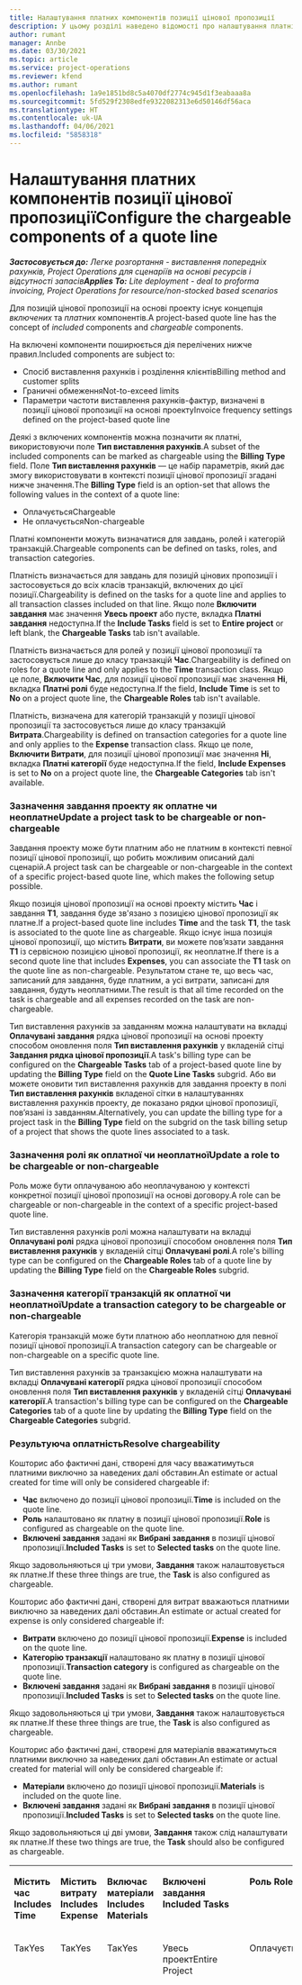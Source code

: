 ```yaml
---
title: Налаштування платних компонентів позиції цінової пропозиції
description: У цьому розділі наведено відомості про налаштування платні та неоплатних компонентів для позиції цінової пропозиції на основі проекту.
author: rumant
manager: Annbe
ms.date: 03/30/2021
ms.topic: article
ms.service: project-operations
ms.reviewer: kfend
ms.author: rumant
ms.openlocfilehash: 1a9e1851bd8c5a4070df2774c945d1f3eabaaa8a
ms.sourcegitcommit: 5fd529f2308edfe9322082313e6d50146df56aca
ms.translationtype: HT
ms.contentlocale: uk-UA
ms.lasthandoff: 04/06/2021
ms.locfileid: "5858318"
---
```

# <a name="configure-the-chargeable-components-of-a-quote-line"></a><span data-ttu-id="aad52-103">Налаштування платних компонентів позиції цінової пропозиції</span><span class="sxs-lookup"><span data-stu-id="aad52-103">Configure the chargeable components of a quote line</span></span> 

<span data-ttu-id="aad52-104">_**Застосовується до:** Легке розгортання - виставлення попередніх рахунків, Project Operations для сценаріїв на основі ресурсів і відсутності запасів_</span><span class="sxs-lookup"><span data-stu-id="aad52-104">_**Applies To:** Lite deployment - deal to proforma invoicing, Project Operations for resource/non-stocked based scenarios_</span></span>

<span data-ttu-id="aad52-105">Для позицій цінової пропозиції на основі проекту існує концепція *включених* та *платних* компонентів.</span><span class="sxs-lookup"><span data-stu-id="aad52-105">A project-based quote line has the concept of *included* components and *chargeable* components.</span></span>

<span data-ttu-id="aad52-106">На включені компоненти поширюється дія перелічених нижче правил.</span><span class="sxs-lookup"><span data-stu-id="aad52-106">Included components are subject to:</span></span>

  - <span data-ttu-id="aad52-107">Спосіб виставлення рахунків і розділення клієнтів</span><span class="sxs-lookup"><span data-stu-id="aad52-107">Billing method and customer splits</span></span>
  - <span data-ttu-id="aad52-108">Граничні обмеження</span><span class="sxs-lookup"><span data-stu-id="aad52-108">Not-to-exceed limits</span></span> 
  - <span data-ttu-id="aad52-109">Параметри частоти виставлення рахунків-фактур, визначені в позиції цінової пропозиції на основі проекту</span><span class="sxs-lookup"><span data-stu-id="aad52-109">Invoice frequency settings defined on the project-based quote line</span></span>

<span data-ttu-id="aad52-110">Деякі з включених компонентів можна позначити як платні, використовуючи поле **Тип виставлення рахунків**.</span><span class="sxs-lookup"><span data-stu-id="aad52-110">A subset of the included components can be marked as chargeable using the **Billing Type** field.</span></span> <span data-ttu-id="aad52-111">Поле **Тип виставлення рахунків** — це набір параметрів, який дає змогу використовувати в контексті позиції цінової пропозиції згадані нижче значення.</span><span class="sxs-lookup"><span data-stu-id="aad52-111">The **Billing Type** field is an option-set that allows the following values in the context of a quote line:</span></span>

  - <span data-ttu-id="aad52-112">Оплачується</span><span class="sxs-lookup"><span data-stu-id="aad52-112">Chargeable</span></span>
  - <span data-ttu-id="aad52-113">Не оплачується</span><span class="sxs-lookup"><span data-stu-id="aad52-113">Non-chargeable</span></span>

<span data-ttu-id="aad52-114">Платні компоненти можуть визначатися для завдань, ролей і категорій транзакцій.</span><span class="sxs-lookup"><span data-stu-id="aad52-114">Chargeable components can be defined on tasks, roles, and transaction categories.</span></span>

<span data-ttu-id="aad52-115">Платність визначається для завдань для позицій цінових пропозиції і застосовується до всіх класів транзакцій, включених до цієї позиції.</span><span class="sxs-lookup"><span data-stu-id="aad52-115">Chargeability is defined on the tasks for a quote line and applies to all transaction classes included on that line.</span></span> <span data-ttu-id="aad52-116">Якщо поле **Включити завдання** має значення **Увесь проект** або пусте, вкладка **Платні завдання** недоступна.</span><span class="sxs-lookup"><span data-stu-id="aad52-116">If the **Include Tasks** field is set to **Entire project** or left blank, the **Chargeable Tasks** tab isn't available.</span></span>

<span data-ttu-id="aad52-117">Платність визначається для ролей у позиції цінової пропозиції та застосовується лише до класу транзакцій **Час**.</span><span class="sxs-lookup"><span data-stu-id="aad52-117">Chargeability is defined on roles for a quote line and only applies to the **Time** transaction class.</span></span> <span data-ttu-id="aad52-118">Якщо це поле, **Включити Час**, для позиції цінової пропозиції має значення **Ні**, вкладка **Платні ролі** буде недоступна.</span><span class="sxs-lookup"><span data-stu-id="aad52-118">If the field, **Include Time** is set to **No** on a project quote line, the **Chargeable Roles** tab isn't available.</span></span>

<span data-ttu-id="aad52-119">Платність, визначена для категорій транзакцій у позиції цінової пропозиції та застосовується лише до класу транзакцій **Витрата**.</span><span class="sxs-lookup"><span data-stu-id="aad52-119">Chargeability is defined on transaction categories for a  quote line and only applies to the **Expense** transaction class.</span></span> <span data-ttu-id="aad52-120">Якщо це поле, **Включити Витрати**, для позиції цінової пропозиції має значення **Ні**, вкладка **Платні категорії** буде недоступна.</span><span class="sxs-lookup"><span data-stu-id="aad52-120">If the field, **Include Expenses** is set to **No** on a project quote line, the **Chargeable Categories** tab isn't available.</span></span>

### <a name="update-a-project-task-to-be-chargeable-or-non-chargeable"></a><span data-ttu-id="aad52-121">Зазначення завдання проекту як оплатне чи неоплатне</span><span class="sxs-lookup"><span data-stu-id="aad52-121">Update a project task to be chargeable or non-chargeable</span></span>

<span data-ttu-id="aad52-122">Завдання проекту може бути платним або не платним в контексті певної позиції цінової пропозиції, що робить можливим описаний далі сценарій.</span><span class="sxs-lookup"><span data-stu-id="aad52-122">A project task can be chargeable or non-chargeable in the context of a specific project-based quote line, which makes the following setup possible.</span></span>

<span data-ttu-id="aad52-123">Якщо позиція цінової пропозиції на основі проекту містить **Час** і завдання **T1**, завдання буде зв'язано з позицією цінової пропозиції як платне.</span><span class="sxs-lookup"><span data-stu-id="aad52-123">If a project-based quote line includes **Time** and the task **T1**, the task is associated to the quote line as chargeable.</span></span> <span data-ttu-id="aad52-124">Якщо існує інша позиція цінової пропозиції, що містить **Витрати**, ви можете пов’язати завдання **T1** із сервісною позицією цінової пропозиції, як неоплатне.</span><span class="sxs-lookup"><span data-stu-id="aad52-124">If there is a second quote line that includes **Expenses**, you can associate the **T1** task on the quote line as non-chargeable.</span></span> <span data-ttu-id="aad52-125">Результатом стане те, що весь час, записаний для завдання, буде платним, а усі витрати, записані для завдання, будуть неоплатними.</span><span class="sxs-lookup"><span data-stu-id="aad52-125">The result is that all time recorded on the task is chargeable and all expenses recorded on the task are non-chargeable.</span></span>

<span data-ttu-id="aad52-126">Тип виставлення рахунків за завданням можна налаштувати на вкладці **Оплачувані завдання** рядка цінової пропозиції на основі проекту способом оновлення поля **Тип виставлення рахунків** у вкладеній сітці **Завдання рядка цінової пропозиції**.</span><span class="sxs-lookup"><span data-stu-id="aad52-126">A task's billing type can be configured on the **Chargeable Tasks** tab of a project-based quote line by updating the **Billing Type** field on the **Quote Line Tasks** subgrid.</span></span> <span data-ttu-id="aad52-127">Або ви можете оновити тип виставлення рахунків для завдання проекту в полі **Тип виставлення рахунків** вкладеної сітки в налаштуваннях виставлення рахунків проекту, де показано рядки цінової пропозиції, пов’язані із завданням.</span><span class="sxs-lookup"><span data-stu-id="aad52-127">Alternatively, you can update the billing type for a project task in the **Billing Type** field on the subgrid on the task billing setup of a project that shows the quote lines associated to a task.</span></span>

### <a name="update-a-role-to-be-chargeable-or-non-chargeable"></a><span data-ttu-id="aad52-128">Зазначення ролі як оплатної чи неоплатної</span><span class="sxs-lookup"><span data-stu-id="aad52-128">Update a role to be chargeable or non-chargeable</span></span>

<span data-ttu-id="aad52-129">Роль може бути оплачуваною або неоплачуваною у контексті конкретної позиції цінової пропозиції на основі договору.</span><span class="sxs-lookup"><span data-stu-id="aad52-129">A role can be chargeable or non-chargeable in the context of a specific project-based quote line.</span></span>

<span data-ttu-id="aad52-130">Тип виставлення рахунків ролі можна налаштувати на вкладці **Оплачувані ролі** рядка цінової пропозиції способом оновлення поля **Тип виставлення рахунків** у вкладеній сітці **Оплачувані ролі**.</span><span class="sxs-lookup"><span data-stu-id="aad52-130">A role's billing type can be configured on the **Chargeable Roles** tab of a quote line by updating the **Billing Type** field on the **Chargeable Roles** subgrid.</span></span>

### <a name="update-a-transaction-category-to-be-chargeable-or-non-chargeable"></a><span data-ttu-id="aad52-131">Зазначення категорії транзакцій як оплатної чи неоплатної</span><span class="sxs-lookup"><span data-stu-id="aad52-131">Update a transaction category to be chargeable or non-chargeable</span></span>

<span data-ttu-id="aad52-132">Категорія транзакцій може бути платною або неоплатною для певної позиції цінової пропозиції.</span><span class="sxs-lookup"><span data-stu-id="aad52-132">A transaction category can be chargeable or non-chargeable on a specific quote line.</span></span>

<span data-ttu-id="aad52-133">Тип виставлення рахунків за транзакцією можна налаштувати на вкладці **Оплачувані категорії** рядка цінової пропозиції способом оновлення поля **Тип виставлення рахунків** у вкладеній сітці **Оплачувані категорії**.</span><span class="sxs-lookup"><span data-stu-id="aad52-133">A transaction's billing type can be configured on the **Chargeable Categories** tab of a quote line by updating the **Billing Type** field on the **Chargeable Categories** subgrid.</span></span>

### <a name="resolve-chargeability"></a><span data-ttu-id="aad52-134">Результуюча оплатність</span><span class="sxs-lookup"><span data-stu-id="aad52-134">Resolve chargeability</span></span>
<span data-ttu-id="aad52-135">Кошторис або фактичні дані, створені для часу вважатимуться платними виключно за наведених далі обставин.</span><span class="sxs-lookup"><span data-stu-id="aad52-135">An estimate or actual created for time will only be considered chargeable if:</span></span>

   - <span data-ttu-id="aad52-136">**Час** включено до позиції цінової пропозиції.</span><span class="sxs-lookup"><span data-stu-id="aad52-136">**Time** is included on the quote line.</span></span>
   - <span data-ttu-id="aad52-137">**Роль** налаштовано як платну в позиції цінової пропозиції.</span><span class="sxs-lookup"><span data-stu-id="aad52-137">**Role** is configured as chargeable on the quote line.</span></span>
   - <span data-ttu-id="aad52-138">**Включені завдання** задані як **Вибрані завдання** в позиції цінової пропозиції.</span><span class="sxs-lookup"><span data-stu-id="aad52-138">**Included Tasks** is set to **Selected tasks** on the quote line.</span></span> 

<span data-ttu-id="aad52-139">Якщо задовольняються ці три умови, **Завдання** також налаштовується як платне.</span><span class="sxs-lookup"><span data-stu-id="aad52-139">If these three things are true, the **Task** is also configured as chargeable.</span></span> 

<span data-ttu-id="aad52-140">Кошторис або фактичні дані, створені для витрат вважаються платними виключно за наведених далі обставин.</span><span class="sxs-lookup"><span data-stu-id="aad52-140">An estimate or actual created for expense is only considered chargeable if:</span></span> 

   - <span data-ttu-id="aad52-141">**Витрати** включено до позиції цінової пропозиції.</span><span class="sxs-lookup"><span data-stu-id="aad52-141">**Expense** is included on the quote line.</span></span>
   - <span data-ttu-id="aad52-142">**Категорію транзакції** налаштовано як платну в позиції цінової пропозиції.</span><span class="sxs-lookup"><span data-stu-id="aad52-142">**Transaction category** is configured as chargeable on the quote line.</span></span>
   - <span data-ttu-id="aad52-143">**Включені завдання** задані як **Вибрані завдання** в позиції цінової пропозиції.</span><span class="sxs-lookup"><span data-stu-id="aad52-143">**Included Tasks** is set to **Selected tasks** on the quote line.</span></span>

<span data-ttu-id="aad52-144">Якщо задовольняються ці три умови, **Завдання** також налаштовується як платне.</span><span class="sxs-lookup"><span data-stu-id="aad52-144">If these three things are true, the **Task** is also configured as chargeable.</span></span> 

<span data-ttu-id="aad52-145">Кошторис або фактичні дані, створені для матеріалів вважатимуться платними виключно за наведених далі обставин.</span><span class="sxs-lookup"><span data-stu-id="aad52-145">An estimate or actual created for material will only be considered chargeable if:</span></span>

   - <span data-ttu-id="aad52-146">**Матеріали** включено до позиції цінової пропозиції.</span><span class="sxs-lookup"><span data-stu-id="aad52-146">**Materials** is included on the quote line.</span></span>
   - <span data-ttu-id="aad52-147">**Включені завдання** задані як **Вибрані завдання** в позиції цінової пропозиції.</span><span class="sxs-lookup"><span data-stu-id="aad52-147">**Included Tasks** is set to **Selected tasks** on the quote line.</span></span>

<span data-ttu-id="aad52-148">Якщо задовольняються ці дві умови, **Завдання** також слід налаштувати як платне.</span><span class="sxs-lookup"><span data-stu-id="aad52-148">If these two things are true, the **Task** should also be configured as chargeable.</span></span> 


<table border="0" cellspacing="0" cellpadding="0">
    <tbody>
        <tr>
            <td width="70" valign="top">
                <p><span data-ttu-id="aad52-149">
                    <strong>Містить час</strong>
                </span><span class="sxs-lookup"><span data-stu-id="aad52-149">
                    <strong>Includes Time</strong>
                </span></span></p>
            </td>
            <td width="78" valign="top">
                <p><span data-ttu-id="aad52-150">
                    <strong>Містить витрату</strong>
                    <strong></strong>
                </span><span class="sxs-lookup"><span data-stu-id="aad52-150">
                    <strong>Includes Expense</strong>
                    <strong></strong>
                </span></span></p>
            </td>
            <td width="63" valign="top">
                <p><span data-ttu-id="aad52-151">
                    <strong>Включає матеріали</strong>
                    <strong></strong>
                </span><span class="sxs-lookup"><span data-stu-id="aad52-151">
                    <strong>Includes Materials</strong>
                    <strong></strong>
                </span></span></p>
            </td>
            <td width="75" valign="top">
                <p><span data-ttu-id="aad52-152">
                    <strong>Включені завдання</strong>
                    <strong></strong>
                </span><span class="sxs-lookup"><span data-stu-id="aad52-152">
                    <strong>Included Tasks</strong>
                    <strong></strong>
                </span></span></p>
            </td>
            <td width="65" valign="top">
                <p><span data-ttu-id="aad52-153">
                    <strong>Роль</strong>
                    <strong></strong>
                </span><span class="sxs-lookup"><span data-stu-id="aad52-153">
                    <strong>Role</strong>
                    <strong></strong>
                </span></span></p>
            </td>
            <td width="70" valign="top">
                <p><span data-ttu-id="aad52-154">
                    <strong>Категорія</strong>
                    <strong></strong>
                </span><span class="sxs-lookup"><span data-stu-id="aad52-154">
                    <strong>Category</strong>
                    <strong></strong>
                </span></span></p>
            </td>
            <td width="65" valign="top">
                <p><span data-ttu-id="aad52-155">
                    <strong>Завдання</strong>
                    <strong></strong>
                </span><span class="sxs-lookup"><span data-stu-id="aad52-155">
                    <strong>Task</strong>
                    <strong></strong>
                </span></span></p>
            </td>
            <td width="350" valign="top">
                <p><span data-ttu-id="aad52-156">
                    <strong>Вплив платності</strong>
                </span><span class="sxs-lookup"><span data-stu-id="aad52-156">
                    <strong>Chargeability impact</strong>
                </span></span></p>
            </td>
        </tr>
        <tr>
            <td width="70" valign="top">
                <p>
<span data-ttu-id="aad52-157">Так</span><span class="sxs-lookup"><span data-stu-id="aad52-157">Yes</span></span> </p>
            </td>
            <td width="78" valign="top">
                <p>
<span data-ttu-id="aad52-158">Так</span><span class="sxs-lookup"><span data-stu-id="aad52-158">Yes</span></span> </p>
            </td>
            <td width="63" valign="top">
                <p>
<span data-ttu-id="aad52-159">Так</span><span class="sxs-lookup"><span data-stu-id="aad52-159">Yes</span></span> </p>
            </td>
            <td width="75" valign="top">
                <p>
<span data-ttu-id="aad52-160">Увесь проект</span><span class="sxs-lookup"><span data-stu-id="aad52-160">Entire Project</span></span> </p>
            </td>
            <td width="65" valign="top">
                <p>
<span data-ttu-id="aad52-161">Оплачується</span><span class="sxs-lookup"><span data-stu-id="aad52-161">Chargeable</span></span> </p>
            </td>
            <td width="70" valign="top">
                <p>
<span data-ttu-id="aad52-162">Оплачується</span><span class="sxs-lookup"><span data-stu-id="aad52-162">Chargeable</span></span> </p>
            </td>
            <td width="65" valign="top">
                <p>
<span data-ttu-id="aad52-163">Не можна задати</span><span class="sxs-lookup"><span data-stu-id="aad52-163">Cannot be set</span></span> </p>
            </td>
            <td width="350" valign="top">
                <p>
<span data-ttu-id="aad52-164">Виставлення рахунків за фактичними даними часу: оплачується</span><span class="sxs-lookup"><span data-stu-id="aad52-164">Billing on a time actual: Chargeable</span></span> </p>
                <p>
<span data-ttu-id="aad52-165">Тип виставлення рахунків за фактичними даними витрати: оплачується</span><span class="sxs-lookup"><span data-stu-id="aad52-165">Billing type on expense actual: Chargeable</span></span> </p>
                <p>
<span data-ttu-id="aad52-166">Тип виставлення рахунків за фактичними даними матеріалів: Оплачується</span><span class="sxs-lookup"><span data-stu-id="aad52-166">Billing type on material actual: Chargeable</span></span> </p>
            </td>
        </tr>
        <tr>
            <td width="70" valign="top">
                <p>
<span data-ttu-id="aad52-167">Так</span><span class="sxs-lookup"><span data-stu-id="aad52-167">Yes</span></span> </p>
            </td>
            <td width="78" valign="top">
                <p>
<span data-ttu-id="aad52-168">Так</span><span class="sxs-lookup"><span data-stu-id="aad52-168">Yes</span></span> </p>
            </td>
            <td width="63" valign="top">
                <p>
<span data-ttu-id="aad52-169">Так</span><span class="sxs-lookup"><span data-stu-id="aad52-169">Yes</span></span> </p>
            </td>
            <td width="75" valign="top">
                <p>
<span data-ttu-id="aad52-170">Лише вибрані завдання</span><span class="sxs-lookup"><span data-stu-id="aad52-170">Selected tasks only</span></span> </p>
            </td>
            <td width="65" valign="top">
                <p>
<span data-ttu-id="aad52-171">Оплачується</span><span class="sxs-lookup"><span data-stu-id="aad52-171">Chargeable</span></span> </p>
            </td>
            <td width="70" valign="top">
                <p>
<span data-ttu-id="aad52-172">Оплачується</span><span class="sxs-lookup"><span data-stu-id="aad52-172">Chargeable</span></span> </p>
            </td>
            <td width="65" valign="top">
                <p>
<span data-ttu-id="aad52-173">Оплачується</span><span class="sxs-lookup"><span data-stu-id="aad52-173">Chargeable</span></span> </p>
            </td>
            <td width="350" valign="top">
                <p>
<span data-ttu-id="aad52-174">Виставлення рахунків за фактичними даними часу: оплачується</span><span class="sxs-lookup"><span data-stu-id="aad52-174">Billing on a time actual: Chargeable</span></span> </p>
                <p>
<span data-ttu-id="aad52-175">Тип виставлення рахунків за фактичними даними витрати: оплачується</span><span class="sxs-lookup"><span data-stu-id="aad52-175">Billing type on expense actual: Chargeable</span></span> </p>
                <p>
<span data-ttu-id="aad52-176">Тип виставлення рахунків за фактичними даними матеріалів: Оплачується</span><span class="sxs-lookup"><span data-stu-id="aad52-176">Billing type on material actual: Chargeable</span></span> </p>
            </td>
        </tr>
        <tr>
            <td width="70" valign="top">
                <p>
<span data-ttu-id="aad52-177">Так</span><span class="sxs-lookup"><span data-stu-id="aad52-177">Yes</span></span> </p>
            </td>
            <td width="78" valign="top">
                <p>
<span data-ttu-id="aad52-178">Так</span><span class="sxs-lookup"><span data-stu-id="aad52-178">Yes</span></span> </p>
            </td>
            <td width="63" valign="top">
                <p>
<span data-ttu-id="aad52-179">Так</span><span class="sxs-lookup"><span data-stu-id="aad52-179">Yes</span></span> </p>
            </td>
            <td width="75" valign="top">
                <p>
<span data-ttu-id="aad52-180">Лише вибрані завдання</span><span class="sxs-lookup"><span data-stu-id="aad52-180">Selected tasks only</span></span> </p>
            </td>
            <td width="65" valign="top">
                <p><span data-ttu-id="aad52-181">
                    <strong>Не оплачується</strong>
                </span><span class="sxs-lookup"><span data-stu-id="aad52-181">
                    <strong>Non - Chargeable</strong>
                </span></span></p>
            </td>
            <td width="70" valign="top">
                <p>
<span data-ttu-id="aad52-182">Оплачується</span><span class="sxs-lookup"><span data-stu-id="aad52-182">Chargeable</span></span> </p>
            </td>
            <td width="65" valign="top">
                <p>
<span data-ttu-id="aad52-183">Оплачується</span><span class="sxs-lookup"><span data-stu-id="aad52-183">Chargeable</span></span> </p>
            </td>
            <td width="350" valign="top">
                <p>
<span data-ttu-id="aad52-184">Виставлення рахунків за фактичними даними часу: <strong>Не оплачується</strong>
                </span><span class="sxs-lookup"><span data-stu-id="aad52-184">Billing on a time actual: <strong>Non-Chargeable</strong>
                </span></span></p>
                <p>
<span data-ttu-id="aad52-185">Тип виставлення рахунків за фактичними даними витрати: оплачується</span><span class="sxs-lookup"><span data-stu-id="aad52-185">Billing type on expense actual: Chargeable</span></span> </p>
                <p>
<span data-ttu-id="aad52-186">Тип виставлення рахунків за фактичними даними матеріалів: Оплачується</span><span class="sxs-lookup"><span data-stu-id="aad52-186">Billing type on material actual: Chargeable</span></span> </p>
            </td>
        </tr>
        <tr>
            <td width="70" valign="top">
                <p>
<span data-ttu-id="aad52-187">Так</span><span class="sxs-lookup"><span data-stu-id="aad52-187">Yes</span></span> </p>
            </td>
            <td width="78" valign="top">
                <p>
<span data-ttu-id="aad52-188">Так</span><span class="sxs-lookup"><span data-stu-id="aad52-188">Yes</span></span> </p>
            </td>
            <td width="63" valign="top">
                <p>
<span data-ttu-id="aad52-189">Так</span><span class="sxs-lookup"><span data-stu-id="aad52-189">Yes</span></span> </p>
            </td>
            <td width="75" valign="top">
                <p>
<span data-ttu-id="aad52-190">Лише вибрані завдання</span><span class="sxs-lookup"><span data-stu-id="aad52-190">Selected tasks only</span></span> </p>
            </td>
            <td width="65" valign="top">
                <p>
<span data-ttu-id="aad52-191">Оплачується</span><span class="sxs-lookup"><span data-stu-id="aad52-191">Chargeable</span></span> </p>
            </td>
            <td width="70" valign="top">
                <p>
<span data-ttu-id="aad52-192">Оплачується</span><span class="sxs-lookup"><span data-stu-id="aad52-192">Chargeable</span></span> </p>
            </td>
            <td width="65" valign="top">
                <p><span data-ttu-id="aad52-193">
                    <strong>Не оплачується</strong>
                </span><span class="sxs-lookup"><span data-stu-id="aad52-193">
                    <strong>Non-Chargeable</strong>
                </span></span></p>
            </td>
            <td width="350" valign="top">
                <p>
<span data-ttu-id="aad52-194">Виставлення рахунків за фактичними даними часу: <strong>Не оплачується</strong>
                </span><span class="sxs-lookup"><span data-stu-id="aad52-194">Billing on a time actual: <strong>Non-Chargeable</strong>
                </span></span></p>
                <p>
<span data-ttu-id="aad52-195">Тип виставлення рахунків за фактичними даними витрат: <strong>Не оплачується</strong>
                </span><span class="sxs-lookup"><span data-stu-id="aad52-195">Billing type on expense actual: <strong>Non-Chargeable</strong>
                </span></span></p>
                <p>
<span data-ttu-id="aad52-196">Тип виставлення рахунків за фактичними даними матеріалів: <strong>Не оплачується</strong>
                </span><span class="sxs-lookup"><span data-stu-id="aad52-196">Billing type on material actual: <strong>Non-Chargeable</strong>
                </span></span></p>
            </td>
        </tr>
        <tr>
            <td width="70" valign="top">
                <p>
<span data-ttu-id="aad52-197">Так</span><span class="sxs-lookup"><span data-stu-id="aad52-197">Yes</span></span> </p>
            </td>
            <td width="78" valign="top">
                <p>
<span data-ttu-id="aad52-198">Так</span><span class="sxs-lookup"><span data-stu-id="aad52-198">Yes</span></span> </p>
            </td>
            <td width="63" valign="top">
                <p>
<span data-ttu-id="aad52-199">Так</span><span class="sxs-lookup"><span data-stu-id="aad52-199">Yes</span></span> </p>
            </td>
            <td width="75" valign="top">
                <p>
<span data-ttu-id="aad52-200">Лише вибрані завдання</span><span class="sxs-lookup"><span data-stu-id="aad52-200">Selected tasks only</span></span> </p>
            </td>
            <td width="65" valign="top">
                <p><span data-ttu-id="aad52-201">
                    <strong>Не оплачується</strong>
                </span><span class="sxs-lookup"><span data-stu-id="aad52-201">
                    <strong>Non-Chargeable</strong>
                </span></span></p>
            </td>
            <td width="70" valign="top">
                <p>
<span data-ttu-id="aad52-202">Оплачується</span><span class="sxs-lookup"><span data-stu-id="aad52-202">Chargeable</span></span> </p>
            </td>
            <td width="65" valign="top">
                <p><span data-ttu-id="aad52-203">
                    <strong>Не оплачується</strong>
                </span><span class="sxs-lookup"><span data-stu-id="aad52-203">
                    <strong>Non- Chargeable</strong>
                </span></span></p>
            </td>
            <td width="350" valign="top">
                <p>
<span data-ttu-id="aad52-204">Виставлення рахунків за фактичними даними часу: <strong>Не оплачується</strong>
                </span><span class="sxs-lookup"><span data-stu-id="aad52-204">Billing on a time actual: <strong>Non-Chargeable</strong>
                </span></span></p>
                <p>
<span data-ttu-id="aad52-205">Тип виставлення рахунків за фактичними даними витрат: <strong>Не оплачується</strong>
                </span><span class="sxs-lookup"><span data-stu-id="aad52-205">Billing type on expense actual: <strong>Non-Chargeable</strong>
                </span></span></p>
                <p>
<span data-ttu-id="aad52-206">Тип виставлення рахунків за фактичними даними матеріалів: <strong>Не оплачується</strong>
                </span><span class="sxs-lookup"><span data-stu-id="aad52-206">Billing type on material actual: <strong> Non-Chargeable</strong>
                </span></span></p>
            </td>
        </tr>
        <tr>
            <td width="70" valign="top">
                <p>
<span data-ttu-id="aad52-207">Так</span><span class="sxs-lookup"><span data-stu-id="aad52-207">Yes</span></span> </p>
            </td>
            <td width="78" valign="top">
                <p>
<span data-ttu-id="aad52-208">Так</span><span class="sxs-lookup"><span data-stu-id="aad52-208">Yes</span></span> </p>
            </td>
            <td width="63" valign="top">
                <p>
<span data-ttu-id="aad52-209">Так</span><span class="sxs-lookup"><span data-stu-id="aad52-209">Yes</span></span> </p>
            </td>
            <td width="75" valign="top">
                <p>
<span data-ttu-id="aad52-210">Лише вибрані завдання</span><span class="sxs-lookup"><span data-stu-id="aad52-210">Selected tasks only</span></span> </p>
            </td>
            <td width="65" valign="top">
                <p><span data-ttu-id="aad52-211">
                    <strong>Не оплачується</strong>
                </span><span class="sxs-lookup"><span data-stu-id="aad52-211">
                    <strong>Non-Chargeable</strong>
                </span></span></p>
            </td>
            <td width="70" valign="top">
                <p><span data-ttu-id="aad52-212">
                    <strong>Не оплачується</strong>
                </span><span class="sxs-lookup"><span data-stu-id="aad52-212">
                    <strong>Non-Chargeable</strong>
                </span></span></p>
            </td>
            <td width="65" valign="top">
                <p>
<span data-ttu-id="aad52-213">Оплачується</span><span class="sxs-lookup"><span data-stu-id="aad52-213">Chargeable</span></span> </p>
            </td>
            <td width="350" valign="top">
                <p>
<span data-ttu-id="aad52-214">Виставлення рахунків за фактичними даними часу: <strong>Не оплачується</strong>
                </span><span class="sxs-lookup"><span data-stu-id="aad52-214">Billing on a time actual: <strong>Non-Chargeable</strong>
                </span></span></p>
                <p>
<span data-ttu-id="aad52-215">Тип виставлення рахунків за фактичними даними витрат: <strong>Не оплачується</strong>
                </span><span class="sxs-lookup"><span data-stu-id="aad52-215">Billing type on expense actual: <strong> Non-Chargeable</strong>
                </span></span></p>
                <p>
<span data-ttu-id="aad52-216">Тип виставлення рахунків за фактичними даними матеріалів: Оплачується</span><span class="sxs-lookup"><span data-stu-id="aad52-216">Billing type on material actual: Chargeable</span></span> </p>
            </td>
        </tr>
        <tr>
            <td width="70" valign="top">
                <p><span data-ttu-id="aad52-217">
                    <strong>No</strong>
                </span><span class="sxs-lookup"><span data-stu-id="aad52-217">
                    <strong>No</strong>
                </span></span></p>
            </td>
            <td width="78" valign="top">
                <p>
<span data-ttu-id="aad52-218">Так</span><span class="sxs-lookup"><span data-stu-id="aad52-218">Yes</span></span> </p>
            </td>
            <td width="63" valign="top">
                <p>
<span data-ttu-id="aad52-219">Так</span><span class="sxs-lookup"><span data-stu-id="aad52-219">Yes</span></span> </p>
            </td>
            <td width="75" valign="top">
                <p>
<span data-ttu-id="aad52-220">Увесь проект</span><span class="sxs-lookup"><span data-stu-id="aad52-220">Entire Project</span></span> </p>
            </td>
            <td width="65" valign="top">
                <p>
<span data-ttu-id="aad52-221">Не можна задати</span><span class="sxs-lookup"><span data-stu-id="aad52-221">Cannot be set</span></span> </p>
            </td>
            <td width="70" valign="top">
                <p><span data-ttu-id="aad52-222">
                    <strong>Оплачується</strong>
                </span><span class="sxs-lookup"><span data-stu-id="aad52-222">
                    <strong>Chargeable</strong>
                </span></span></p>
            </td>
            <td width="65" valign="top">
                <p>
<span data-ttu-id="aad52-223">Не можна задати</span><span class="sxs-lookup"><span data-stu-id="aad52-223">Cannot be set</span></span> </p>
            </td>
            <td width="350" valign="top">
                <p>
<span data-ttu-id="aad52-224">Виставлення рахунків за фактичними даними часу: <strong>Недоступно</strong>
                </span><span class="sxs-lookup"><span data-stu-id="aad52-224">Billing on a time actual: <strong>Not available</strong>
                </span></span></p>
                <p>
<span data-ttu-id="aad52-225">Тип виставлення рахунків за фактичними даними витрати: оплачується</span><span class="sxs-lookup"><span data-stu-id="aad52-225">Billing type on expense actual: Chargeable</span></span> </p>
                <p>
<span data-ttu-id="aad52-226">Тип виставлення рахунків за фактичними даними матеріалів: Оплачується</span><span class="sxs-lookup"><span data-stu-id="aad52-226">Billing type on material actual: Chargeable</span></span> </p>
            </td>
        </tr>
        <tr>
            <td width="70" valign="top">
                <p><span data-ttu-id="aad52-227">
                    <strong>No</strong>
                </span><span class="sxs-lookup"><span data-stu-id="aad52-227">
                    <strong>No</strong>
                </span></span></p>
            </td>
            <td width="78" valign="top">
                <p>
<span data-ttu-id="aad52-228">Так</span><span class="sxs-lookup"><span data-stu-id="aad52-228">Yes</span></span> </p>
            </td>
            <td width="63" valign="top">
                <p>
<span data-ttu-id="aad52-229">Так</span><span class="sxs-lookup"><span data-stu-id="aad52-229">Yes</span></span> </p>
            </td>
            <td width="75" valign="top">
                <p>
<span data-ttu-id="aad52-230">Увесь проект</span><span class="sxs-lookup"><span data-stu-id="aad52-230">Entire Project</span></span> </p>
            </td>
            <td width="65" valign="top">
                <p>
<span data-ttu-id="aad52-231">Не можна задати</span><span class="sxs-lookup"><span data-stu-id="aad52-231">Cannot be set</span></span> </p>
            </td>
            <td width="70" valign="top">
                <p><span data-ttu-id="aad52-232">
                    <strong>Не оплачується</strong>
                </span><span class="sxs-lookup"><span data-stu-id="aad52-232">
                    <strong>Non-Chargeable</strong>
                </span></span></p>
            </td>
            <td width="65" valign="top">
                <p>
<span data-ttu-id="aad52-233">Не можна задати</span><span class="sxs-lookup"><span data-stu-id="aad52-233">Cannot be set</span></span> </p>
            </td>
            <td width="350" valign="top">
                <p>
<span data-ttu-id="aad52-234">Виставлення рахунків за фактичними даними часу: <strong>Недоступно</strong>
                </span><span class="sxs-lookup"><span data-stu-id="aad52-234">Billing on a time actual: <strong>Not available</strong>
                </span></span></p>
                <p>
<span data-ttu-id="aad52-235">Тип виставлення рахунків за фактичними даними витрат: <strong>Не оплачується</strong>
                </span><span class="sxs-lookup"><span data-stu-id="aad52-235">Billing type on expense actual: <strong> Non-chargeable</strong>
                </span></span></p>
                <p>
<span data-ttu-id="aad52-236">Тип виставлення рахунків за фактичними даними матеріалів: Оплачується</span><span class="sxs-lookup"><span data-stu-id="aad52-236">Billing type on material actual: Chargeable</span></span> </p>
            </td>
        </tr>
        <tr>
            <td width="70" valign="top">
                <p>
<span data-ttu-id="aad52-237">Так</span><span class="sxs-lookup"><span data-stu-id="aad52-237">Yes</span></span> </p>
            </td>
            <td width="78" valign="top">
                <p><span data-ttu-id="aad52-238">
                    <strong>No</strong>
                </span><span class="sxs-lookup"><span data-stu-id="aad52-238">
                    <strong>No</strong>
                </span></span></p>
            </td>
            <td width="63" valign="top">
                <p>
<span data-ttu-id="aad52-239">Так</span><span class="sxs-lookup"><span data-stu-id="aad52-239">Yes</span></span> </p>
            </td>
            <td width="75" valign="top">
                <p>
<span data-ttu-id="aad52-240">Увесь проект</span><span class="sxs-lookup"><span data-stu-id="aad52-240">Entire Project</span></span> </p>
            </td>
            <td width="65" valign="top">
                <p>
<span data-ttu-id="aad52-241">Оплачується</span><span class="sxs-lookup"><span data-stu-id="aad52-241">Chargeable</span></span> </p>
            </td>
            <td width="70" valign="top">
                <p>
<span data-ttu-id="aad52-242">Не можна задати</span><span class="sxs-lookup"><span data-stu-id="aad52-242">Cannot be set</span></span> </p>
            </td>
            <td width="65" valign="top">
                <p>
<span data-ttu-id="aad52-243">Не можна задати</span><span class="sxs-lookup"><span data-stu-id="aad52-243">Cannot be set</span></span> </p>
            </td>
            <td width="350" valign="top">
                <p>
<span data-ttu-id="aad52-244">Виставлення рахунків за фактичними даними часу: оплачується</span><span class="sxs-lookup"><span data-stu-id="aad52-244">Billing on a time actual: Chargeable</span></span> </p>
                <p>
<span data-ttu-id="aad52-245">Тип виставлення рахунків за фактичними даними витрат:<strong> Недоступно</strong>
                </span><span class="sxs-lookup"><span data-stu-id="aad52-245">Billing type on expense actual:<strong> Not available</strong>
                </span></span></p>
                <p>
<span data-ttu-id="aad52-246">Тип виставлення рахунків за фактичними даними матеріалів: Оплачується</span><span class="sxs-lookup"><span data-stu-id="aad52-246">Billing type on material actual: Chargeable</span></span> </p>
            </td>
        </tr>
        <tr>
            <td width="70" valign="top">
                <p>
<span data-ttu-id="aad52-247">Так</span><span class="sxs-lookup"><span data-stu-id="aad52-247">Yes</span></span> </p>
            </td>
            <td width="78" valign="top">
                <p><span data-ttu-id="aad52-248">
                    <strong>No</strong>
                </span><span class="sxs-lookup"><span data-stu-id="aad52-248">
                    <strong>No</strong>
                </span></span></p>
            </td>
            <td width="63" valign="top">
                <p>
<span data-ttu-id="aad52-249">Так</span><span class="sxs-lookup"><span data-stu-id="aad52-249">Yes</span></span> </p>
            </td>
            <td width="75" valign="top">
                <p>
<span data-ttu-id="aad52-250">Увесь проект</span><span class="sxs-lookup"><span data-stu-id="aad52-250">Entire Project</span></span> </p>
            </td>
            <td width="65" valign="top">
                <p><span data-ttu-id="aad52-251">
                    <strong>Не оплачується</strong>
                </span><span class="sxs-lookup"><span data-stu-id="aad52-251">
                    <strong>Non-Chargeable</strong>
                </span></span></p>
            </td>
            <td width="70" valign="top">
                <p>
<span data-ttu-id="aad52-252">Не можна задати</span><span class="sxs-lookup"><span data-stu-id="aad52-252">Cannot be set</span></span> </p>
            </td>
            <td width="65" valign="top">
                <p>
<span data-ttu-id="aad52-253">Не можна задати</span><span class="sxs-lookup"><span data-stu-id="aad52-253">Cannot be set</span></span> </p>
            </td>
            <td width="350" valign="top">
                <p>
<span data-ttu-id="aad52-254">Виставлення рахунків за фактичними даними часу: <strong>Не оплачується</strong>
                </span><span class="sxs-lookup"><span data-stu-id="aad52-254">Billing on a time actual: <strong>Non-chargeable </strong>
                </span></span></p>
                <p>
<span data-ttu-id="aad52-255">Тип виставлення рахунків за фактичними даними витрат:<strong> Недоступно</strong>
                </span><span class="sxs-lookup"><span data-stu-id="aad52-255">Billing type on expense actual:<strong> Not available</strong>
                </span></span></p>
                <p>
<span data-ttu-id="aad52-256">Тип виставлення рахунків за фактичними даними матеріалів: Оплачується</span><span class="sxs-lookup"><span data-stu-id="aad52-256">Billing type on material actual: Chargeable</span></span> </p>
            </td>
        </tr>
        <tr>
            <td width="70" valign="top">
                <p>
<span data-ttu-id="aad52-257">Так</span><span class="sxs-lookup"><span data-stu-id="aad52-257">Yes</span></span> </p>
            </td>
            <td width="78" valign="top">
                <p>
<span data-ttu-id="aad52-258">Так</span><span class="sxs-lookup"><span data-stu-id="aad52-258">Yes</span></span> </p>
            </td>
            <td width="63" valign="top">
                <p><span data-ttu-id="aad52-259">
                    <strong>No</strong>
                </span><span class="sxs-lookup"><span data-stu-id="aad52-259">
                    <strong>No</strong>
                </span></span></p>
            </td>
            <td width="75" valign="top">
                <p>
<span data-ttu-id="aad52-260">Увесь проект</span><span class="sxs-lookup"><span data-stu-id="aad52-260">Entire Project</span></span> </p>
            </td>
            <td width="65" valign="top">
                <p>
<span data-ttu-id="aad52-261">Оплачується</span><span class="sxs-lookup"><span data-stu-id="aad52-261">Chargeable</span></span> </p>
            </td>
            <td width="70" valign="top">
                <p>
<span data-ttu-id="aad52-262">Оплачується</span><span class="sxs-lookup"><span data-stu-id="aad52-262">Chargeable</span></span> </p>
            </td>
            <td width="65" valign="top">
                <p>
<span data-ttu-id="aad52-263">Не можна задати</span><span class="sxs-lookup"><span data-stu-id="aad52-263">Cannot be set</span></span> </p>
            </td>
            <td width="350" valign="top">
                <p>
<span data-ttu-id="aad52-264">Виставлення рахунків за фактичними даними часу: оплачується</span><span class="sxs-lookup"><span data-stu-id="aad52-264">Billing on a time actual: Chargeable</span></span> </p>
                <p>
<span data-ttu-id="aad52-265">Тип виставлення рахунків за фактичними даними витрати: оплачується</span><span class="sxs-lookup"><span data-stu-id="aad52-265">Billing type on expense actual: Chargeable</span></span> </p>
                <p>
<span data-ttu-id="aad52-266">Тип виставлення рахунків за фактичними даними матеріалів:<strong> Недоступно</strong>
                </span><span class="sxs-lookup"><span data-stu-id="aad52-266">Billing type on material actual: <strong> Not available</strong>
                </span></span></p>
            </td>
        </tr>
        <tr>
            <td width="70" valign="top">
                <p>
<span data-ttu-id="aad52-267">Так</span><span class="sxs-lookup"><span data-stu-id="aad52-267">Yes</span></span> </p>
            </td>
            <td width="78" valign="top">
                <p>
<span data-ttu-id="aad52-268">Так</span><span class="sxs-lookup"><span data-stu-id="aad52-268">Yes</span></span> </p>
            </td>
            <td width="63" valign="top">
                <p><span data-ttu-id="aad52-269">
                    <strong>No</strong>
                </span><span class="sxs-lookup"><span data-stu-id="aad52-269">
                    <strong>No</strong>
                </span></span></p>
            </td>
            <td width="75" valign="top">
                <p>
<span data-ttu-id="aad52-270">Увесь проект</span><span class="sxs-lookup"><span data-stu-id="aad52-270">Entire Project</span></span> </p>
            </td>
            <td width="65" valign="top">
                <p><span data-ttu-id="aad52-271">
                    <strong>Не оплачується</strong>
                </span><span class="sxs-lookup"><span data-stu-id="aad52-271">
                    <strong>Non-Chargeable</strong>
                </span></span></p>
            </td>
            <td width="70" valign="top">
                <p><span data-ttu-id="aad52-272">
                    <strong>Не оплачується</strong>
                </span><span class="sxs-lookup"><span data-stu-id="aad52-272">
                    <strong>Non-chargeable</strong>
                </span></span></p>
            </td>
            <td width="65" valign="top">
                <p>
<span data-ttu-id="aad52-273">Не можна задати</span><span class="sxs-lookup"><span data-stu-id="aad52-273">Cannot be set</span></span> </p>
            </td>
            <td width="350" valign="top">
                <p>
<span data-ttu-id="aad52-274">Виставлення рахунків за фактичними даними часу: <strong>Не оплачується</strong>
                </span><span class="sxs-lookup"><span data-stu-id="aad52-274">Billing on a time actual: <strong>Non-chargeable </strong>
                </span></span></p>
                <p>
<span data-ttu-id="aad52-275">Тип виставлення рахунків за фактичними даними витрат:<strong> Не оплачується</strong>
                </span><span class="sxs-lookup"><span data-stu-id="aad52-275">Billing type on expense actual:<strong> Non-chargeable </strong>
                </span></span></p>
                <p>
<span data-ttu-id="aad52-276">Тип виставлення рахунків за фактичними даними матеріалів:<strong> Недоступно</strong>
                </span><span class="sxs-lookup"><span data-stu-id="aad52-276">Billing type on material actual:<strong> Not available</strong>
                </span></span></p>
            </td>
        </tr>
    </tbody>
</table>



[!INCLUDE[footer-include](../../includes/footer-banner.md)]
